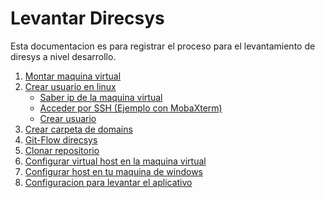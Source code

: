 # Levantar Direcsys

Esta documentacion es para registrar el proceso para el levantamiento de diresys a nivel desarrollo.

1. [Montar maquina virtual](./montar-maquina-virtual.md)
2. [Crear usuario en linux](./crear-usuario-en-linux.md)
    - [Saber ip de la maquina virtual](./saber-ip-maquina-virtual.md)
    - [Acceder por SSH (Ejemplo con MobaXterm)](./acceder-por-ssh.md)
    - [Crear usuario](./crear-usuario-en-linux.md#CrearUsuario)
3. [Crear carpeta de domains](./crear-carpeta-domains.md)
4. [Git-Flow direcsys](./git-flow-direcsys.md)
5. [Clonar repositorio](./clonar-repositorio.md)
6. [Configurar virtual host en la maquina virtual]()
7. [Configurar host en tu maquina de windows]()
8. [Configuracion para levantar el aplicativo]()


